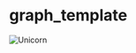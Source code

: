 graph_template
==============

![Unicorn](http://ec2-54-248-57-209.ap-northeast-1.compute.amazonaws.com:4242/q?png&start=10m-ago&m=sum:rate:tsd.rpc.received&o=&yrange=%5B0:%5D&key=out%20center%20top%20box&wxh=800x400&autoreload=15 "qps")
